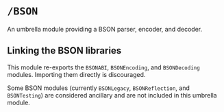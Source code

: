 # ``/BSON``

An umbrella module providing a BSON parser, encoder, and decoder.

## Linking the BSON libraries

This module re-exports the ``BSONABI``, ``BSONEncoding``, and ``BSONDecoding`` modules. Importing them directly is discouraged.

Some BSON modules (currently ``BSONLegacy``, ``BSONReflection``, and ``BSONTesting``) are considered ancillary and are not included in this umbrella module.
